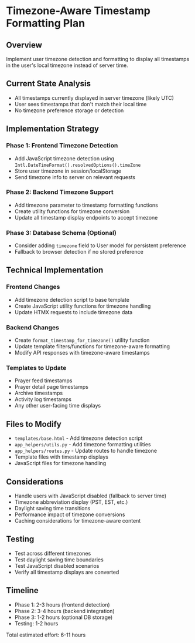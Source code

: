 # Timezone-Aware Timestamp Formatting Plan

## Overview
Implement user timezone detection and formatting to display all timestamps in the user's local timezone instead of server time.

## Current State Analysis
- All timestamps currently displayed in server timezone (likely UTC)
- User sees timestamps that don't match their local time
- No timezone preference storage or detection

## Implementation Strategy

### Phase 1: Frontend Timezone Detection
- Add JavaScript timezone detection using `Intl.DateTimeFormat().resolvedOptions().timeZone`
- Store user timezone in session/localStorage
- Send timezone info to server on relevant requests

### Phase 2: Backend Timezone Support
- Add timezone parameter to timestamp formatting functions
- Create utility functions for timezone conversion
- Update all timestamp display endpoints to accept timezone

### Phase 3: Database Schema (Optional)
- Consider adding `timezone` field to User model for persistent preference
- Fallback to browser detection if no stored preference

## Technical Implementation

### Frontend Changes
- Add timezone detection script to base template
- Create JavaScript utility functions for timezone handling
- Update HTMX requests to include timezone data

### Backend Changes
- Create `format_timestamp_for_timezone()` utility function
- Update template filters/functions for timezone-aware formatting
- Modify API responses with timezone-aware timestamps

### Templates to Update
- Prayer feed timestamps
- Prayer detail page timestamps
- Archive timestamps
- Activity log timestamps
- Any other user-facing time displays

## Files to Modify
- `templates/base.html` - Add timezone detection script
- `app_helpers/utils.py` - Add timezone formatting utilities
- `app_helpers/routes.py` - Update routes to handle timezone
- Template files with timestamp displays
- JavaScript files for timezone handling

## Considerations
- Handle users with JavaScript disabled (fallback to server time)
- Timezone abbreviation display (PST, EST, etc.)
- Daylight saving time transitions
- Performance impact of timezone conversions
- Caching considerations for timezone-aware content

## Testing
- Test across different timezones
- Test daylight saving time boundaries
- Test JavaScript disabled scenarios
- Verify all timestamp displays are converted

## Timeline
- Phase 1: 2-3 hours (frontend detection)
- Phase 2: 3-4 hours (backend integration)  
- Phase 3: 1-2 hours (optional DB storage)
- Testing: 1-2 hours

Total estimated effort: 6-11 hours
